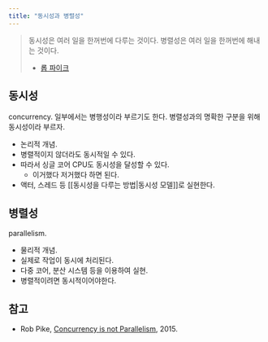 ```yaml
---
title: "동시성과 병렬성"
---
```



> 동시성은 여러 일을 한꺼번에 다루는 것이다.
> 병렬성은 여러 일을 한꺼번에 해내는 것이다.
> - [롭 파이크](https://go.dev/blog/waza-talk)

## 동시성
concurrency. 일부에서는 병행성이라 부르기도 한다. 병렬성과의 명확한 구분을 위해 동시성이라 부르자.
- 논리적 개념.
- 병렬적이지 않더라도 동시적일 수 있다.
- 따라서 싱글 코어 CPU도 동시성을 달성할 수 있다.
	- 이거했다 저거했다 하면 된다.
- 액터, 스레드 등 [[동시성을 다루는 방법|동시성 모델]]로 실현한다.

## 병렬성
parallelism.
- 물리적 개념.
- 실제로 작업이 동시에 처리된다.
- 다중 코어, 분산 시스템 등을 이용하여 실현.
- 병렬적이려면 동시적이어야한다.

## 참고
- Rob Pike, [Concurrency is not Parallelism](https://www.youtube.com/watch?v=oV9rvDllKEg), 2015.